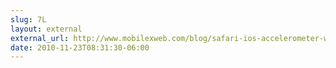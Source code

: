 ```yaml
---
slug: 7L
layout: external
external_url: http://www.mobilexweb.com/blog/safari-ios-accelerometer-websockets-html5
date: 2010-11-23T08:31:30-06:00
---
```

